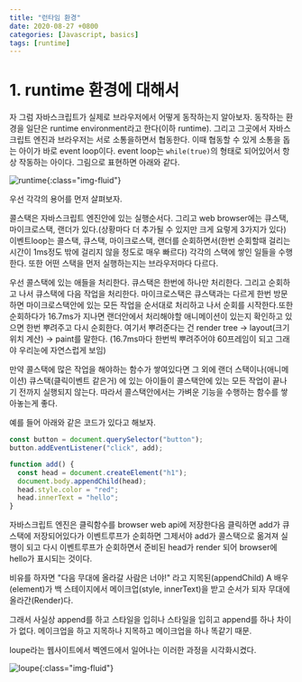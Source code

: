 ```yaml
---
title: "런타임 환경"
date: 2020-08-27 +0800
categories: [Javascript, basics]
tags: [runtime]
---
```


# 1. runtime 환경에 대해서

자 그럼 자바스크립트가 실제로 브라우저에서 어떻게 동작하는지 알아보자. 동작하는 환경을 일단은 runtime environment라고 한다(이하 runtime). 그리고 그곳에서 자바스크립트 엔진과 브라우저는 서로 소통을하면서 협동한다. 이때 협동할 수 있게 소통을 돕는 아이가 바로 event loop이다. event loop는 `while(true)`의 형태로 되어있어서 항상 작동하는 아이다. 그림으로 표현하면 아래와 같다.

![runtime](https://yeonghunko.github.io/assets/img/vanila_practice/runtime.png){:class="img-fluid"}

우선 각각의 용어를 먼저 살펴보자.

콜스택은 자바스크립트 엔진안에 있는 실행순서다. 그리고 web browser에는 큐스택, 마이크로스택, 랜더가 있다.(상황마다 더 추가될 수 있지만 크게 요렇게 3가지가 있다)
이벤트loop는 콜스택, 큐스택, 마이크로스택, 랜더를 순회하면서(한번 순회할때 걸리는 시간이 1ms정도 밖에 걸리지 않을 정도로 매우 빠르다) 각각의 스택에 쌓인 일들을 수행한다. 또한 어떤 스택을 먼저 실행하는지는 브라우저마다 다르다.

우선 콜스택에 있는 애들을 처리한다. 큐스택은 한번에 하나만 처리한다. 그리고 순회하고 나서 큐스택에 다음 작업을 처리한다. 마이크로스택은 큐스택과는 다르게 한번 방문하면 마이크로스택안에 있는 모든 작업을 순서대로 처리하고 나서 순회를 시작한다.또한순회하다가 16.7ms가 지나면 랜더안에서 처리해야할 애니메이션이 있는지 확인하고 있으면 한번 뿌려주고 다시 순회한다. 여기서 뿌려준다는 건 render tree -> layout(크기 위치 계산) -> paint를 말한다. (16.7ms마다 한번씩 뿌려주어야 60프레임이 되고 그래야 우리눈에 자연스럽게 보임)

만약 콜스택에 많은 작업을 해야하는 함수가 쌓여있다면 그 외에 랜더 스택이나(애니메이션) 큐스택(클릭이벤트 같은거) 에 있는 아이들이 콜스택안에 있는 모든 작업이 끝나기 전까지 실행되지 않는다. 따라서 콜스택안에서는 가벼운 기능을 수행하는 함수를 쌓아놓는게 좋다.

예를 들어 아래와 같은 코드가 있다고 해보자.

```javascript
const button = document.querySelector("button");
button.addEventListener("click", add);

function add() {
  const head = document.createElement("h1");
  document.body.appendChild(head);
  head.style.color = "red";
  head.innerText = "hello";
}
```

자바스크립트 엔진은 클릭함수를 browser web api에 저장한다음 클릭하면 add가 큐스택에 저장되어있다가 이벤트루프가 순회하면 그제서야 add가 콜스택으로 옮겨져 실행이 되고 다시 이벤트루프가 순회하면서 준비된 head가 render 되어 browser에 hello가 표시되는 것이다.

비유를 하자면 "다음 무대에 올라갈 사람은 너야!" 라고 지목된(appendChild) A 배우(element)가 백 스테이지에서 메이크업(style, innerText)을 받고 순서가 되자 무대에 올라간(Render)다.

그래서 사실상 append를 하고 스타일을 입히나 스타일을 입히고 append를 하나 차이가 없다. 메이크업을 하고 지목하나 지목하고 메이크업을 하나 똑같기 때문.

loupe라는 웹사이트에서 벡엔드에서 일어나는 이러한 과정을 시각화시켰다.

![loupe](https://yeonghunko.github.io/assets/img/vanila_practice/loupe.gif){:class="img-fluid"}
